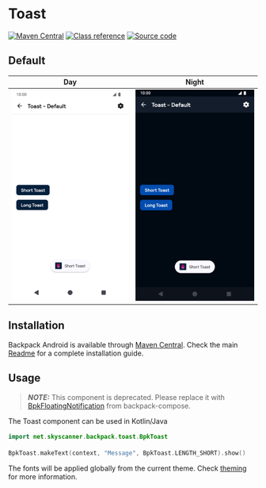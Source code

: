 # Toast

[![Maven Central](https://img.shields.io/maven-central/v/net.skyscanner.backpack/backpack-android)](https://search.maven.org/artifact/net.skyscanner.backpack/backpack-android)
[![Class reference](https://img.shields.io/badge/Class%20reference-Android-blue)](https://backpack.github.io/android/Backpack/net.skyscanner.backpack.toast)
[![Source code](https://img.shields.io/badge/Source%20code-GitHub-lightgrey)](https://github.com/backpack/android/tree/main/Backpack/src/main/java/net/skyscanner/backpack/toast)

## Default

| Day | Night |
| --- | --- |
| <img src="https://raw.githubusercontent.com/backpack/android/main/docs/view/Toast/screenshots/default.png" alt="Toast component" width="375" /> |<img src="https://raw.githubusercontent.com/backpack/android/main/docs/view/Toast/screenshots/default_dm.png" alt="Toast component - dark mode" width="375" /> |

## Installation

Backpack Android is available through [Maven Central](https://search.maven.org/artifact/net.skyscanner.backpack/backpack-android). Check the main [Readme](https://github.com/skyscanner/backpack-android#installation) for a complete installation guide.

## Usage

> **_NOTE:_**  This component is deprecated. Please replace it with [BpkFloatingNotification](https://github.com/backpack/android/blob/main/docs/compose/FloatingNotification/README.md) from backpack-compose.

The Toast component can be used in Kotlin/Java

```Kotlin
import net.skyscanner.backpack.toast.BpkToast

BpkToast.makeText(context, "Message", BpkToast.LENGTH_SHORT).show()
```

The fonts will be applied globally from the current theme. Check [theming](https://github.com/backpack/android/blob/main/docs/view/THEMING.md) for more information.
